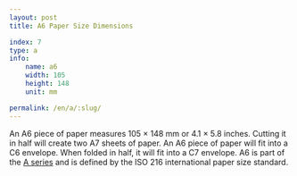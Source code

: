 ```yaml
---
layout: post
title: A6 Paper Size Dimensions

index: 7
type: a
info:
    name: a6
    width: 105
    height: 148
    unit: mm

permalink: /en/a/:slug/
---
```


An A6 piece of paper measures 105 × 148 mm or 4.1 × 5.8 inches. Cutting it in half will create two A7 sheets of paper. An A6 piece of paper will fit into a C6 envelope. When folded in half, it will fit into a C7 envelope. A6 is part of the [A series](/en/a) and is defined by the ISO 216 international paper size standard.
